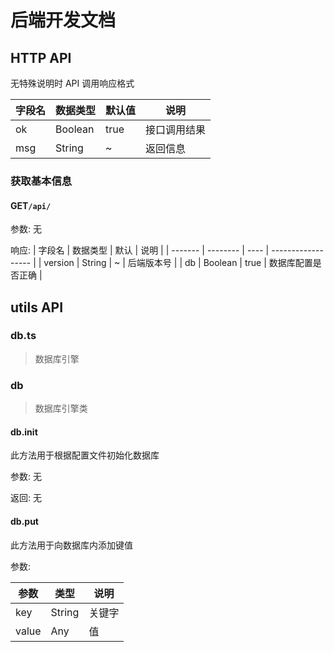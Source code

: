 # 后端开发文档

## HTTP API

无特殊说明时 API 调用响应格式

| 字段名 | 数据类型 | 默认值 | 说明         |
| ------ | -------- | ------ | ------------ |
| ok     | Boolean  | true   | 接口调用结果 |
| msg    | String   | ~      | 返回信息     |



### 获取基本信息

#### GET`/api/`

参数: 无

响应:
| 字段名  | 数据类型 | 默认 | 说明               |
| ------- | -------- | ---- | ------------------ |
| version | String   | ~    | 后端版本号         |
| db      | Boolean  | true | 数据库配置是否正确 |

## utils API

### db.ts

> 数据库引擎

### db

> 数据库引擎类

#### db.init

此方法用于根据配置文件初始化数据库

参数: 无

返回: 无

#### db.put

此方法用于向数据库内添加键值

参数: 

| 参数  | 类型   | 说明   |
| ----- | ------ | ------ |
| key   | String | 关键字 |
| value | Any    | 值     |

